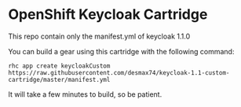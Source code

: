 # OpenShift Keycloak Cartridge

This repo contain only the manifest.yml of keycloak 1.1.0

You can build a gear using this cartridge with the following command:

	rhc app create keycloakCustom https://raw.githubusercontent.com/desmax74/keycloak-1.1-custom-cartridge/master/manifest.yml
	
It will take a few minutes to build, so be patient.


